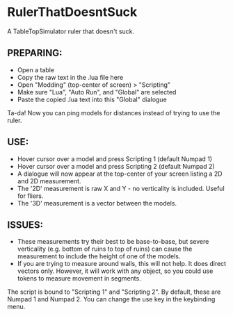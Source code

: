 # RulerThatDoesntSuck
A TableTopSimulator ruler that doesn't suck.

PREPARING:
--------------------------------
- Open a table
- Copy the raw text in the .lua file here
- Open "Modding" (top-center of screen) > "Scripting"
- Make sure "Lua", "Auto Run", and "Global" are selected
- Paste the copied .lua text into this "Global" dialogue

Ta-da! Now you can ping models for distances instead of trying to use the ruler.

USE:
--------------------------------
- Hover cursor over a model and press Scripting 1 (default Numpad 1)
- Hover cursor over a model and press Scripting 2 (default Numpad 2)
- A dialogue will now appear at the top-center of your screen listing a 2D and 2D measurement.
- The '2D' measurement is raw X and Y - no verticality is included. Useful for fliers.
- The '3D' measurement is a vector between the models.

ISSUES:
--------------------------------
- These measurements try their best to be base-to-base, but severe verticality (e.g. bottom of ruins to top of ruins) can cause the measurement to include the height of one of the models.
- If you are trying to measure around walls, this will not help. It does direct vectors only. However, it will work with any object, so you could use tokens to measure movement in segments.

The script is bound to "Scripting 1" and "Scripting 2".
By default, these are Numpad 1 and Numpad 2. You can change the use key in the keybinding menu.
